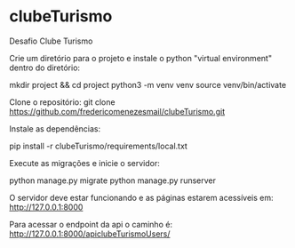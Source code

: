 # clubeTurismo
Desafio Clube Turismo

Crie um diretório para o projeto e instale o python "virtual environment" dentro do diretório:

mkdir project && cd project
python3 -m venv venv
source venv/bin/activate


Clone o repositório:
git clone https://github.com/fredericomenezesmail/clubeTurismo.git


Instale as dependências:

pip install -r clubeTurismo/requirements/local.txt


Execute as migrações e inicie o servidor:

python manage.py migrate
python manage.py runserver


O servidor deve estar funcionando e as páginas estarem acessíveis em:
http://127.0.0.1:8000


Para acessar o endpoint da api o caminho é:
http://127.0.0.1:8000/apiclubeTurismoUsers/